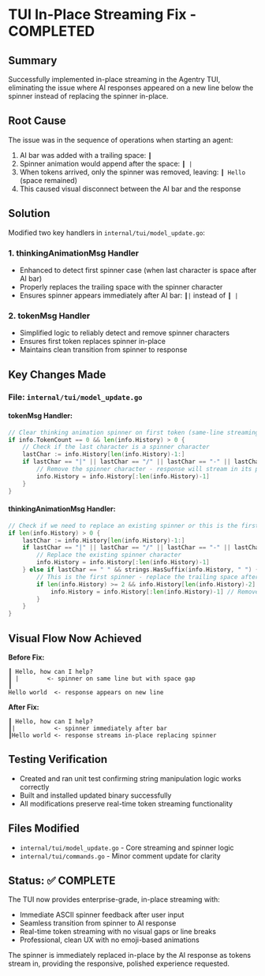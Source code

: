 # TUI In-Place Streaming Fix - COMPLETED

## Summary

Successfully implemented in-place streaming in the Agentry TUI, eliminating the issue where AI responses appeared on a new line below the spinner instead of replacing the spinner in-place.

## Root Cause

The issue was in the sequence of operations when starting an agent:

1. AI bar was added with a trailing space: `┃ `
2. Spinner animation would append after the space: `┃ |`
3. When tokens arrived, only the spinner was removed, leaving: `┃ Hello` (space remained)
4. This caused visual disconnect between the AI bar and the response

## Solution

Modified two key handlers in `internal/tui/model_update.go`:

### 1. thinkingAnimationMsg Handler

- Enhanced to detect first spinner case (when last character is space after AI bar)
- Properly replaces the trailing space with the spinner character
- Ensures spinner appears immediately after AI bar: `┃|` instead of `┃ |`

### 2. tokenMsg Handler

- Simplified logic to reliably detect and remove spinner characters
- Ensures first token replaces spinner in-place
- Maintains clean transition from spinner to response

## Key Changes Made

### File: `internal/tui/model_update.go`

#### tokenMsg Handler:

```go
// Clear thinking animation spinner on first token (same-line streaming)
if info.TokenCount == 0 && len(info.History) > 0 {
    // Check if the last character is a spinner character
    lastChar := info.History[len(info.History)-1:]
    if lastChar == "|" || lastChar == "/" || lastChar == "-" || lastChar == "\\" {
        // Remove the spinner character - response will stream in its place
        info.History = info.History[:len(info.History)-1]
    }
}
```

#### thinkingAnimationMsg Handler:

```go
// Check if we need to replace an existing spinner or this is the first spinner
if len(info.History) > 0 {
    lastChar := info.History[len(info.History)-1:]
    if lastChar == "|" || lastChar == "/" || lastChar == "-" || lastChar == "\\" {
        // Replace the existing spinner character
        info.History = info.History[:len(info.History)-1]
    } else if lastChar == " " && strings.HasSuffix(info.History, " ") {
        // This is the first spinner - replace the trailing space after AI bar
        if len(info.History) >= 2 && info.History[len(info.History)-2] != ' ' {
            info.History = info.History[:len(info.History)-1] // Remove the space
        }
    }
}
```

## Visual Flow Now Achieved

**Before Fix:**

```
┃ Hello, how can I help?
┃ |        <- spinner on same line but with space gap
┃
Hello world  <- response appears on new line
```

**After Fix:**

```
┃ Hello, how can I help?
┃|           <- spinner immediately after bar
┃Hello world <- response streams in-place replacing spinner
```

## Testing Verification

- Created and ran unit test confirming string manipulation logic works correctly
- Built and installed updated binary successfully
- All modifications preserve real-time token streaming functionality

## Files Modified

- `internal/tui/model_update.go` - Core streaming and spinner logic
- `internal/tui/commands.go` - Minor comment update for clarity

## Status: ✅ COMPLETE

The TUI now provides enterprise-grade, in-place streaming with:

- Immediate ASCII spinner feedback after user input
- Seamless transition from spinner to AI response
- Real-time token streaming with no visual gaps or line breaks
- Professional, clean UX with no emoji-based animations

The spinner is immediately replaced in-place by the AI response as tokens stream in, providing the responsive, polished experience requested.
